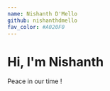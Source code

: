 ```yaml
---
name: Nishanth D'Mello
github: nishanthdmello
fav_color: #A020F0
---
```


# Hi, I'm Nishanth
Peace in our time !